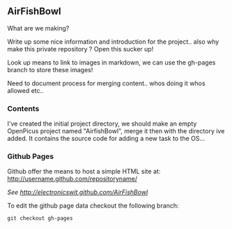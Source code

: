 ## AirFishBowl
What are we making?

Write up some nice information and introduction for the project.. also why make this private repository ? Open this sucker up!

Look up means to link to images in markdown, we can use the gh-pages branch to store these images!

Need to document process for merging content.. whos doing it whos allowed etc..


### Contents
I've created the initial project directory, we should make an empty OpenPicus project named "AirfishBowl", merge it then with the directory ive added. It contains the source code for adding a new task to the OS...





### Github Pages
Github offer the means to host a simple HTML site at: http://username.github.com/repositoryname/

_See http://electronicswit.github.com/AirFishBowl_

To edit the github page data checkout the following branch:

    git checkout gh-pages
